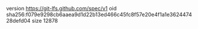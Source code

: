 version https://git-lfs.github.com/spec/v1
oid sha256:f079e9298cb6aaea9d1d22b13ed466c45fc8f57e20e4f1a1e362447428defd04
size 12878
